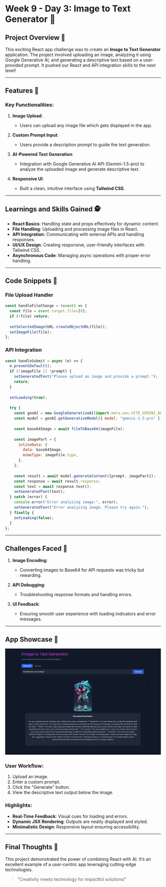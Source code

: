 # Week 9 - Day 3: Image to Text Generator 🎨

## Project Overview 📢

This exciting React app challenge was to create an **Image to Text Generator** application. The project involved uploading an image, analyzing it using Google Generative AI, and generating a descriptive text based on a user-provided prompt. It pushed our React and API integration skills to the next level!

---

## Features 🔄

### Key Functionalities:
1. **Image Upload**:
   - Users can upload any image file which gets displayed in the app.

2. **Custom Prompt Input**:
   - Users provide a description prompt to guide the text generation.

3. **AI-Powered Text Generation**:
   - Integration with Google Generative AI API (Gemini-1.5-pro) to analyze the uploaded image and generate descriptive text.

4. **Responsive UI**:
   - Built a clean, intuitive interface using **Tailwind CSS**.

---

## Learnings and Skills Gained 🕵️

- **React Basics**: Handling state and props effectively for dynamic content.
- **File Handling**: Uploading and processing image files in React.
- **API Integration**: Communicating with external APIs and handling responses.
- **UI/UX Design**: Creating responsive, user-friendly interfaces with Tailwind CSS.
- **Asynchronous Code**: Managing async operations with proper error handling.

---

## Code Snippets 🔧

### File Upload Handler
```javascript
const handleFileChange = (event) => {
  const file = event.target.files[0];
  if (!file) return;

  setSelectedImage(URL.createObjectURL(file));
  setImageFile(file);
};
```

### API Integration
```javascript
const handleSubmit = async (e) => {
  e.preventDefault();
  if (!imageFile || !prompt) {
    setGeneratedText("Please upload an image and provide a prompt.");
    return;
  }

  setLoading(true);

  try {
    const genAI = new GoogleGenerativeAI(import.meta.env.VITE_GEMINI_API_KEY);
    const model = genAI.getGenerativeModel({ model: "gemini-1.5-pro" });

    const base64Image = await fileToBase64(imageFile);

    const imagePart = {
      inlineData: {
        data: base64Image,
        mimeType: imageFile.type,
      },
    };

    const result = await model.generateContent([prompt, imagePart]);
    const response = await result.response;
    const text = await response.text();
    setGeneratedText(text);
  } catch (error) {
    console.error("Error analyzing image:", error);
    setGeneratedText("Error analyzing image. Please try again.");
  } finally {
    setLoading(false);
  }
};
```

---

## Challenges Faced 🚫

1. **Image Encoding**:
   - Converting images to Base64 for API requests was tricky but rewarding.

2. **API Debugging**:
   - Troubleshooting response formats and handling errors.

3. **UI Feedback**:
   - Ensuring smooth user experience with loading indicators and error messages.

---

## App Showcase 🚀
<div>
<img src="./image.png" style{width="80%"}  />
</div>

### User Workflow:
1. Upload an image.
2. Enter a custom prompt.
3. Click the "Generate" button.
4. View the descriptive text output below the image.

### Highlights:
- **Real-Time Feedback**: Visual cues for loading and errors.
- **Dynamic JSX Rendering**: Outputs are neatly displayed and styled.
- **Minimalistic Design**: Responsive layout ensuring accessibility.

---

## Final Thoughts 🙏

This project demonstrated the power of combining React with AI. It’s an excellent example of a user-centric app leveraging cutting-edge technologies. 

> "Creativity meets technology for impactful solutions!"

